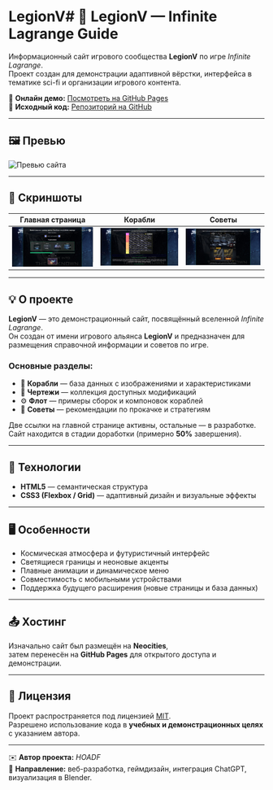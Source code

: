 # LegionV# 🚀 LegionV — Infinite Lagrange Guide

Информационный сайт игрового сообщества **LegionV** по игре *Infinite Lagrange*.  
Проект создан для демонстрации адаптивной вёрстки, интерфейса в тематике sci-fi и организации игрового контента.

🔗 **Онлайн демо:** [Посмотреть на GitHub Pages](https://hoadf.github.io/LegionV/)  
💾 **Исходный код:** [Репозиторий на GitHub](https://github.com/hoadf/LegionV)

---

## 🖼️ Превью

![Превью сайта](preview.jpg)

---

## 📸 Скриншоты

| Главная страница | Корабли | Советы |
|------------------|------|---------------------|
| ![Главная](images/screenshot1.jpg) | ![Меню](images/screenshot2.jpg) | ![Прогресс](images/screenshot3.jpg) |

---

## 💡 О проекте

**LegionV** — это демонстрационный сайт, посвящённый вселенной *Infinite Lagrange*.  
Он создан от имени игрового альянса **LegionV** и предназначен для размещения справочной информации и советов по игре.

### Основные разделы:
- 🚀 **Корабли** — база данных с изображениями и характеристиками  
- 🧩 **Чертежи** — коллекция доступных модификаций  
- ⚙️ **Флот** — примеры сборок и компоновок кораблей  
- 💬 **Советы** — рекомендации по прокачке и стратегиям  

Две ссылки на главной странице активны, остальные — в разработке.  
Сайт находится в стадии доработки (примерно **50%** завершения).

---

## 🧩 Технологии

- **HTML5** — семантическая структура  
- **CSS3 (Flexbox / Grid)** — адаптивный дизайн и визуальные эффекты    

---

## 🖥️ Особенности

- Космическая атмосфера и футуристичный интерфейс  
- Светящиеся границы и неоновые акценты  
- Плавные анимации и динамическое меню  
- Совместимость с мобильными устройствами  
- Поддержка будущего расширения (новые страницы и база данных)

---

## 📤 Хостинг

Изначально сайт был размещён на **Neocities**,  
затем перенесён на **GitHub Pages** для открытого доступа и демонстрации.

---

## 📄 Лицензия

Проект распространяется под лицензией [MIT](LICENSE).  
Разрешено использование кода в **учебных и демонстрационных целях** с указанием автора.

---

✉️ **Автор проекта:** *HOADF*  
💬 **Направление:** веб-разработка, геймдизайн, интеграция ChatGPT, визуализация в Blender.

